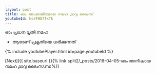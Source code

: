 ```yaml
---
layout: post
title: ഓം അപരാജിതമായ നമഹ ൧൦൮ ടൈംസ്
youtubeId: korF9GTfxTk
---
```

 
 
 ഓം പ്രധന ധൃതി നമഹ 
 
 -  ആരാണ് പ്രകൃതിയെ ധരിക്കുന്നത് 
 
  
 
  
 
 
 
 
 
 


{% include youtubePlayer.html id=page.youtubeId %}
 
[Next]({{ site.baseurl }}{% link  split2/_posts/2016-04-05-ഓം അനീഷായ നമഹ ൧൦൮ ടൈംസ്.md%})
 
